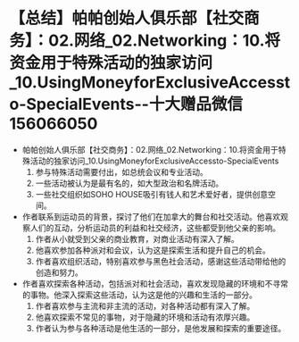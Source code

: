 # 【总结】帕帕创始人俱乐部【社交商务】：02.网络_02.Networking：10.将资金用于特殊活动的独家访问_10.UsingMoneyforExclusiveAccessto-SpecialEvents--十大赠品微信156066050

-   帕帕创始人俱乐部【社交商务】：02.网络_02.Networking：10.将资金用于特殊活动的独家访问_10.UsingMoneyforExclusiveAccessto-SpecialEvents
    1.  参与特殊活动需要付出，如总统会议和专业活动。
    2.  一些活动被认为是最有名的，如大型政治和名牌活动。
    3.  一些社交组织如SOHO HOUSE吸引有钱人和艺术爱好者，提供创意空间。
-   作者联系到运动员的背景，探讨了他们在加拿大的舞台和社交活动。他喜欢观察人们的互动，分析运动员的利益和社交经济，这些都受到他父亲的影响。
    1.  作者从小就受到父亲的商业教育，对商业活动有深入了解。
    2.  他喜欢参加各种派对和会议，认为这是探索生活和提升自己的机会。
    3.  作者喜欢组织活动，特别喜欢参与黑色社会活动，感谢这些活动带给他的创造和努力。
-   作者喜欢探索各种活动，包括派对和社会活动，喜欢发现隐藏的环境和不寻常的事物。他深入探索这些活动，认为这是他的兴趣和生活的一部分。
    1.  作者喜欢参与主流和非主流的活动，对各种活动都有深入了解。
    2.  他喜欢探索不常见的事物，对于隐藏的环境和活动有浓厚兴趣。
    3.  作者认为参与各种活动是他生活的一部分，是他发展和探索的重要途径。